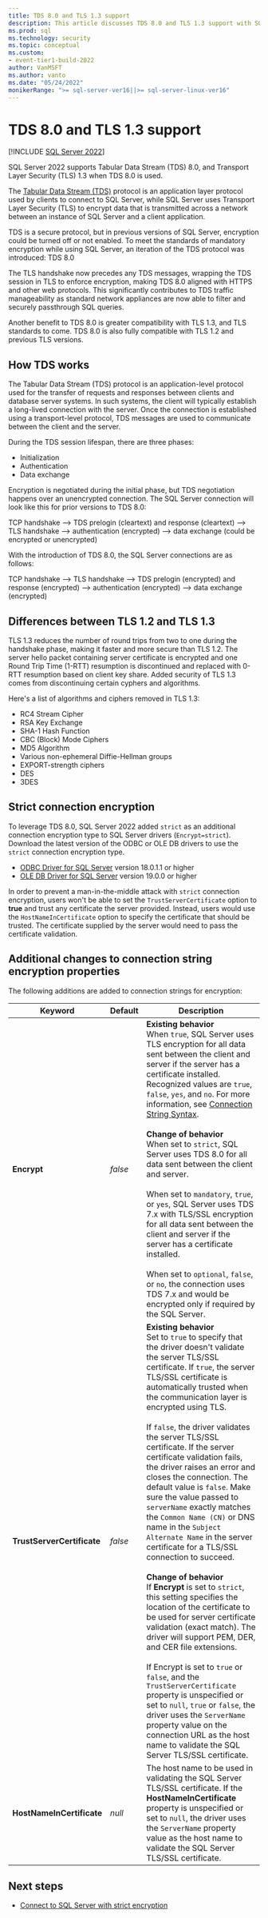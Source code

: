 ```yaml
---
title: TDS 8.0 and TLS 1.3 support
description: This article discusses TDS 8.0 and TLS 1.3 support with SQL Server 2022
ms.prod: sql
ms.technology: security
ms.topic: conceptual
ms.custom:
- event-tier1-build-2022
author: VanMSFT
ms.author: vanto
ms.date: "05/24/2022"
monikerRange: ">= sql-server-ver16||>= sql-server-linux-ver16"
---
```


# TDS 8.0 and TLS 1.3 support

[!INCLUDE [SQL Server 2022](../../../includes/applies-to-version/sqlserver2022.md)]

SQL Server 2022 supports Tabular Data Stream (TDS) 8.0, and Transport Layer Security (TLS) 1.3 when TDS 8.0 is used.

The [Tabular Data Stream (TDS)](/openspecs/windows_protocols/ms-tds/b46a581a-39de-4745-b076-ec4dbb7d13ec) protocol is an application layer protocol used by clients to connect to SQL Server, while SQL Server uses Transport Layer Security (TLS) to encrypt data that is transmitted across a network between an instance of SQL Server and a client application.

TDS is a secure protocol, but in previous versions of SQL Server, encryption could be turned off or not enabled. To meet the standards of mandatory encryption while using SQL Server, an iteration of the TDS protocol was introduced: TDS 8.0

The TLS handshake now precedes any TDS messages, wrapping the TDS session in TLS to enforce encryption, making TDS 8.0 aligned with HTTPS and other web protocols. This significantly contributes to TDS traffic manageability as standard network appliances are now able to filter and securely passthrough SQL queries.

Another benefit to TDS 8.0 is greater compatibility with TLS 1.3, and TLS standards to come. TDS 8.0 is also fully compatible with TLS 1.2 and previous TLS versions.

## How TDS works

The Tabular Data Stream (TDS) protocol is an application-level protocol used for the transfer of requests and responses between clients and database server systems. In such systems, the client will typically establish a long-lived connection with the server. Once the connection is established using a transport-level protocol, TDS messages are used to communicate between the client and the server.  

During the TDS session lifespan, there are three phases:

- Initialization
- Authentication
- Data exchange

Encryption is negotiated during the initial phase, but TDS negotiation happens over an unencrypted connection. The SQL Server connection will look like this for prior versions to TDS 8.0:

TCP handshake --> TDS prelogin (cleartext) and response (cleartext) --> TLS handshake --> authentication (encrypted) --> data exchange (could be encrypted or unencrypted)

With the introduction of TDS 8.0, the SQL Server connections are as follows:

TCP handshake --> TLS handshake --> TDS prelogin (encrypted) and response (encrypted) -->  authentication (encrypted) --> data exchange (encrypted)

## Differences between TLS 1.2 and TLS 1.3

TLS 1.3 reduces the number of round trips from two to one during the handshake phase, making it faster and more secure than TLS 1.2. The server hello packet containing server certificate is encrypted and one Round Trip Time (1-RTT) resumption is discontinued and replaced with 0-RTT resumption based on client key share. Added security of TLS 1.3 comes from discontinuing certain cyphers and algorithms.

Here's a list of algorithms and ciphers removed in TLS 1.3:

- RC4 Stream Cipher 
- RSA Key Exchange 
- SHA-1 Hash Function 
- CBC (Block) Mode Ciphers 
- MD5 Algorithm 
- Various non-ephemeral Diffie-Hellman groups 
- EXPORT-strength ciphers 
- DES 
- 3DES 

## Strict connection encryption

To leverage TDS 8.0, SQL Server 2022 added `strict` as an additional connection encryption type to SQL Server drivers (`Encrypt=strict`). Download the latest version of the ODBC or OLE DB drivers to use the `strict` connection encryption type.

- [ODBC Driver for SQL Server](/sql/connect/odbc/download-odbc-driver-for-sql-server) version 18.0.1.1 or higher
- [OLE DB Driver for SQL Server](/sql/connect/oledb/download-oledb-driver-for-sql-server) version 19.0.0 or higher

In order to prevent a man-in-the-middle attack with `strict` connection encryption, users won't be able to set the `TrustServerCertificate` option to **true** and trust any certificate the server provided. Instead, users would use the `HostNameInCertificate` option to specify the certificate that should be trusted. The certificate supplied by the server would need to pass the certificate validation.

## Additional changes to connection string encryption properties

The following additions are added to connection strings for encryption:

| Keyword | Default | Description |
|---|---|---|
| **Encrypt** | *false* | **Existing behavior** <br/> When `true`, SQL Server uses TLS encryption for all data sent between the client and server if the server has a certificate installed. Recognized values are `true`, `false`, `yes`, and `no`. For more information, see [Connection String Syntax](/dotnet/framework/data/adonet/connection-string-syntax).<br/><br/>**Change of behavior**<br/> When set to `strict`, SQL Server uses TDS 8.0 for all data sent between the client and server. <br/><br/>When set to `mandatory`, `true`, or `yes`, SQL Server uses TDS 7.x with TLS/SSL encryption for all data sent between the client and server if the server has a certificate installed. <br/><br/> When set to `optional`, `false`, or `no`, the connection uses TDS 7.x and would be encrypted only if required by the SQL Server. |
| **TrustServerCertificate** | *false* | **Existing behavior** <br/> Set to `true` to specify that the driver doesn't validate the server TLS/SSL certificate. If `true`, the server TLS/SSL certificate is automatically trusted when the communication layer is encrypted using TLS. <br/><br/> If `false`, the driver validates the server TLS/SSL certificate. If the server certificate validation fails, the driver raises an error and closes the connection. The default value is `false`. Make sure the value passed to `serverName` exactly matches the `Common Name (CN)` or DNS name in the `Subject Alternate Name` in the server certificate for a TLS/SSL connection to succeed. <br/><br/>**Change of behavior**<br/> If **Encrypt** is set to `strict`, this setting specifies the location of the certificate to be used for server certificate validation (exact match). The driver will support PEM, DER, and CER file extensions. <br/><br/> If Encrypt is set to `true` or `false`, and the `TrustServerCertificate` property is unspecified or set to `null`, `true` or `false`, the driver uses the `ServerName` property value on the connection URL as the host name to validate the SQL Server TLS/SSL certificate. |
| **HostNameInCertificate** | *null* | The host name to be used in validating the SQL Server TLS/SSL certificate. If the **HostNameInCertificate** property is unspecified or set to `null`, the driver uses the `ServerName` property value as the host name to validate the SQL Server TLS/SSL certificate. |

## Next steps

- [Connect to SQL Server with strict encryption](connect-with-strict-encryption.md)
